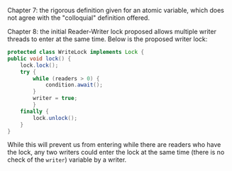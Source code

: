Chapter 7: the rigorous definition given for an atomic variable, which does not agree with the "colloquial" definition offered.


Chapter 8: the initial Reader-Writer lock proposed allows multiple writer threads to enter at the same time. Below is the proposed writer lock:

```Java
protected class WriteLock implements Lock {
public void lock() {
    lock.lock(); 
    try {
        while (readers > 0) { 
            condition.await();
        }
        writer = true; 
        } 
    finally {
        lock.unlock();
    }
}
```

While this will prevent us from entering while there are readers who have the lock, any two writers could enter the lock at the same time (there is no check of the `writer`) variable by a writer.


